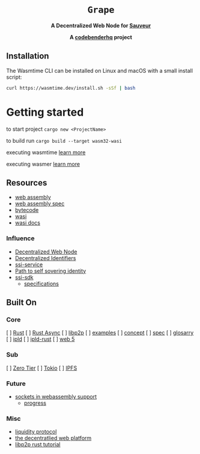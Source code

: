<div align="center">
  <h1><code>Grape</code></h1>

  <p>
    <strong>A Decentralized Web Node for <a href="https://sauveur.xyz">Sauveur</a> </strong>

  </p>

  <strong>A <a href="https://sauveur.xyz">codebenderhq</a> project</strong>

  <!-- <p>
    <a href="https://github.com/bytecodealliance/wasmtime/actions?query=workflow%3ACI"><img src="https://github.com/bytecodealliance/wasmtime/workflows/CI/badge.svg" alt="build status" /></a>
    <a href="https://bytecodealliance.zulipchat.com/#narrow/stream/217126-wasmtime"><img src="https://img.shields.io/badge/zulip-join_chat-brightgreen.svg" alt="zulip chat" /></a>
    <img src="https://img.shields.io/badge/rustc-stable+-green.svg" alt="supported rustc stable" />
    <a href="https://docs.rs/wasmtime"><img src="https://docs.rs/wasmtime/badge.svg" alt="Documentation Status" /></a>
  </p>

  <h3>
    <a href="https://bytecodealliance.github.io/wasmtime/">Guide</a>
    <span> | </span>
    <a href="https://bytecodealliance.github.io/wasmtime/contributing.html">Contributing</a>
    <span> | </span>
    <a href="https://wasmtime.dev/">Website</a>
    <span> | </span>
    <a href="https://bytecodealliance.zulipchat.com/#narrow/stream/217126-wasmtime">Chat</a>
  </h3> -->
</div>

## Installation

The Wasmtime CLI can be installed on Linux and macOS with a small install
script:

```sh
curl https://wasmtime.dev/install.sh -sSf | bash
```


# Getting started

to start project
`cargo new <ProjectName>`



to build run 
`cargo build --target wasm32-wasi`




executing wasmtime [learn more](https://github.com/bytecodealliance/wasmtime/blob/main/docs/WASI-tutorial.md#executing-in-wasmtime-runtime)


executing wasmer [learn more](https://wasmer.io/)


## Resources
- [web assembly](https://github.com/WebAssembly)
- [web assembly spec](https://webassembly.github.io/spec/core/)
- [bytecode](https://github.com/bytecodealliance)
- [wasi](https://wasi.dev/)
- [wasi docs](https://github.com/WebAssembly/WASI/blob/main/phases/snapshot/docs.md)

### Influence
- [Decentralized Web Node](https://identity.foundation/decentralized-web-node/spec/)
- [Decentralized Identifiers](https://w3c.github.io/did-core/)
- [ssi-service](https://github.com/TBD54566975/ssi-service)
- [Path to self sovering identity](http://www.lifewithalacrity.com/2016/04/the-path-to-self-soverereign-identity.html)
- [ssi-sdk](https://developer.tbd.website/projects/ssi-sdk/readme/)
    - [specifications](https://github.com/TBD54566975/ssi-sdk#specifications)


## Built On
### Core 
[ ] [Rust](https://doc.rust-lang.org/book/)
    [ ] [Rust Async](https://rust-lang.github.io/async-book/)
[ ] [libp2p](https://github.com/libp2p/rust-libp2p)
    [ ] [examples](https://github.com/libp2p/rust-libp2p/tree/master/examples)
    [ ] [concept](https://docs.libp2p.io/concepts/)
    [ ] [spec](https://github.com/libp2p/specs)
    [ ] [glosarry](https://docs.libp2p.io/reference/glossary/)
[ ] [ipld](https://ipld.io/)
    [ ] [ipld-rust](https://ipld.io/libraries/rust/)
[ ] [web 5](https://developer.tbd.website/projects-index)

### Sub
[ ] [Zero Tier](https://docs.zerotier.com/)
[ ] [Tokio](https://tokio.rs/)
[ ] [IPFS](https://github.com/rs-ipfs/rust-ipfs)



### Future
- [sockets in webassembly support](https://radu-matei.com/blog/towards-sockets-networking-wasi/)
    - [progress](https://github.com/WebAssembly/WASI/pull/312)
### Misc
- [liquidity protocol](https://tbdex.io/whitepaper.pdf)
- [the decentratlied web platform](https://developer.tbd.website/docs/Decentralized%20Web%20Platform%20-%20Public.pdf)
- [libp2p rust tutorial](https://docs.rs/libp2p/latest/libp2p/tutorials/index.html)